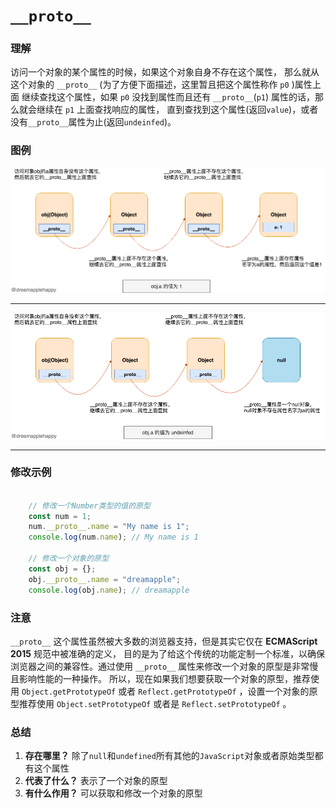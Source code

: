 # `__proto__`


### 理解

访问一个对象的某个属性的时候，如果这个对象自身不存在这个属性， 那么就从这个对象的 `__proto__` (为了方便下面描述，这里暂且把这个属性称作 `p0` )属性上面 继续查找这个属性，如果 `p0` 没找到属性而且还有  `__proto__`(`p1`) 属性的话，那么就会继续在 `p1` 上面查找响应的属性， 直到查找到这个属性(返回`value`)，或者没有`__proto__`属性为止(返回`undeinfed`)。   



### 图例

![proto_1](../../assets/images/prototype/proto_1.png)

---

![proto_2](../../assets/images/prototype/proto_2.png)

---

### 修改示例

``` js

    // 修改一个Number类型的值的原型
    const num = 1;
    num.__proto__.name = "My name is 1";
    console.log(num.name); // My name is 1

    // 修改一个对象的原型
    const obj = {};
    obj.__proto__.name = "dreamapple";
    console.log(obj.name); // dreamapple

```



### 注意

 `__proto__` 这个属性虽然被大多数的浏览器支持，但是其实它仅在 **ECMAScript 2015** 规范中被准确的定义， 目的是为了给这个传统的功能定制一个标准，以确保浏览器之间的兼容性。通过使用 `__proto__` 属性来修改一个对象的原型是非常慢且影响性能的一种操作。 所以，现在如果我们想要获取一个对象的原型，推荐使用 `Object.getPrototypeOf` 或者 `Reflect.getPrototypeOf` ，设置一个对象的原型推荐使用 `Object.setPrototypeOf` 或者是 `Reflect.setPrototypeOf` 。


### 总结   

1. **存在哪里？** 除了`null`和`undefined`所有其他的`JavaScript`对象或者原始类型都有这个属性
1. **代表了什么？** 表示了一个对象的原型
1. **有什么作用？**  可以获取和修改一个对象的原型